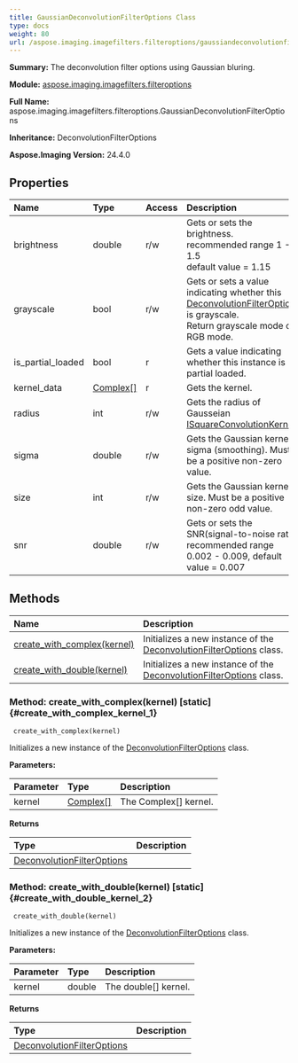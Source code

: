 ```yaml
---
title: GaussianDeconvolutionFilterOptions Class
type: docs
weight: 80
url: /aspose.imaging.imagefilters.filteroptions/gaussiandeconvolutionfilteroptions/
---
```


**Summary:** The deconvolution filter options using Gaussian bluring.

**Module:** [aspose.imaging.imagefilters.filteroptions](/imaging/python-net/aspose.imaging.imagefilters.filteroptions/)

**Full Name:** aspose.imaging.imagefilters.filteroptions.GaussianDeconvolutionFilterOptions

**Inheritance:** DeconvolutionFilterOptions

**Aspose.Imaging Version:** 24.4.0

## **Properties**
| **Name** | **Type** | **Access** | **Description** |
| :- | :- | :- | :- |
| brightness | double | r/w | Gets or sets the brightness.<br/>            recommended range 1 - 1.5<br/>            default value = 1.15 |
| grayscale | bool | r/w | Gets or sets a value indicating whether this [DeconvolutionFilterOptions](/imaging/python-net/aspose.imaging.imagefilters.filteroptions/deconvolutionfilteroptions/) is grayscale.<br/>            Return grayscale mode or RGB mode. |
| is_partial_loaded | bool | r | Gets a value indicating whether this instance is partial loaded. |
| kernel_data | [Complex[]](/imaging/python-net/aspose.imaging.imagefilters.complexutils/complex/) | r | Gets the kernel. |
| radius | int | r/w | Gets the radius of Gausseian [ISquareConvolutionKernel](/imaging/python-net/aspose.imaging.imagefilters.convolution/isquareconvolutionkernel/). |
| sigma | double | r/w | Gets the Gaussian kernel sigma (smoothing). Must be a positive non-zero value. |
| size | int | r/w | Gets the Gaussian kernel size. Must be a positive non-zero odd value. |
| snr | double | r/w | Gets or sets the SNR(signal-to-noise ratio)<br/>            recommended range 0.002 - 0.009, default value = 0.007 |
## **Methods**
| **Name** | **Description** |
| :- | :- |
| [create_with_complex(kernel)](#create_with_complex_kernel_1) | Initializes a new instance of the [DeconvolutionFilterOptions](/imaging/python-net/aspose.imaging.imagefilters.filteroptions/deconvolutionfilteroptions/) class. |
| [create_with_double(kernel)](#create_with_double_kernel_2) | Initializes a new instance of the [DeconvolutionFilterOptions](/imaging/python-net/aspose.imaging.imagefilters.filteroptions/deconvolutionfilteroptions/) class. |


### Method: create_with_complex(kernel)  [static] {#create_with_complex_kernel_1}


```
 create_with_complex(kernel) 
```

Initializes a new instance of the [DeconvolutionFilterOptions](/imaging/python-net/aspose.imaging.imagefilters.filteroptions/deconvolutionfilteroptions/) class.

**Parameters:**

| Parameter | Type | Description |
| :- | :- | :- |
| kernel | [Complex[]](/imaging/python-net/aspose.imaging.imagefilters.complexutils/complex/) | The Complex[] kernel. |

**Returns**

| Type | Description |
| :- | :- |
| [DeconvolutionFilterOptions](/imaging/python-net/aspose.imaging.imagefilters.filteroptions/deconvolutionfilteroptions) |  |


### Method: create_with_double(kernel)  [static] {#create_with_double_kernel_2}


```
 create_with_double(kernel) 
```

Initializes a new instance of the [DeconvolutionFilterOptions](/imaging/python-net/aspose.imaging.imagefilters.filteroptions/deconvolutionfilteroptions/) class.

**Parameters:**

| Parameter | Type | Description |
| :- | :- | :- |
| kernel | double | The double[] kernel. |

**Returns**

| Type | Description |
| :- | :- |
| [DeconvolutionFilterOptions](/imaging/python-net/aspose.imaging.imagefilters.filteroptions/deconvolutionfilteroptions) |  |


